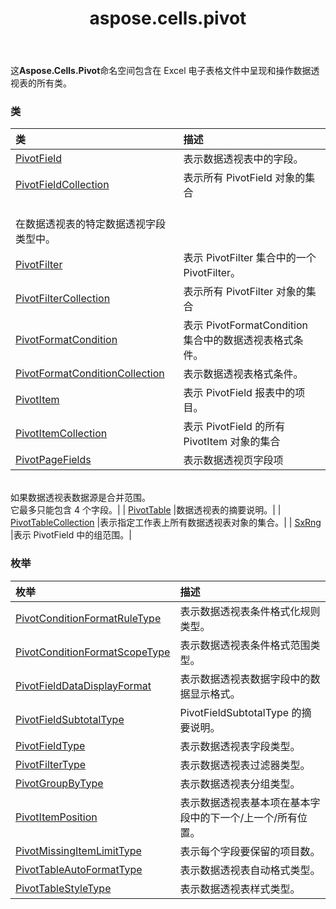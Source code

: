 ﻿---
title: aspose.cells.pivot
second_title: Aspose.Cells for Python via .NET API 参考文献
description:
type: docs
weight: 10
url: /zh/python-net/aspose.cells.pivot/
is_root: false
---
这**Aspose.Cells.Pivot**命名空间包含在 Excel 电子表格文件中呈现和操作数据透视表的所有类。

### 类
|类|描述|
| :- | :- |
| [PivotField](/cells/zh/python-net/aspose.cells.pivot/pivotfield) |表示数据透视表中的字段。|
| [PivotFieldCollection](/cells/zh/python-net/aspose.cells.pivot/pivotfieldcollection) |表示所有 PivotField 对象的集合<br/>在数据透视表的特定数据透视字段类型中。|
| [PivotFilter](/cells/zh/python-net/aspose.cells.pivot/pivotfilter) |表示 PivotFilter 集合中的一个 PivotFilter。|
| [PivotFilterCollection](/cells/zh/python-net/aspose.cells.pivot/pivotfiltercollection) |表示所有 PivotFilter 对象的集合|
| [PivotFormatCondition](/cells/zh/python-net/aspose.cells.pivot/pivotformatcondition) |表示 PivotFormatCondition 集合中的数据透视表格式条件。|
| [PivotFormatConditionCollection](/cells/zh/python-net/aspose.cells.pivot/pivotformatconditioncollection) |表示数据透视表格式条件。|
| [PivotItem](/cells/zh/python-net/aspose.cells.pivot/pivotitem) |表示 PivotField 报表中的项目。|
| [PivotItemCollection](/cells/zh/python-net/aspose.cells.pivot/pivotitemcollection) |表示 PivotField 的所有 PivotItem 对象的集合|
| [PivotPageFields](/cells/zh/python-net/aspose.cells.pivot/pivotpagefields) |表示数据透视页字段项<br/>如果数据透视表数据源是合并范围。<br/>它最多只能包含 4 个字段。|
| [PivotTable](/cells/zh/python-net/aspose.cells.pivot/pivottable) |数据透视表的摘要说明。|
| [PivotTableCollection](/cells/zh/python-net/aspose.cells.pivot/pivottablecollection) |表示指定工作表上所有数据透视表对象的集合。|
| [SxRng](/cells/zh/python-net/aspose.cells.pivot/sxrng) |表示 PivotField 中的组范围。|


### 枚举
|枚举|描述|
| :- | :- |
| [PivotConditionFormatRuleType](/cells/zh/python-net/aspose.cells.pivot/pivotconditionformatruletype) |表示数据透视表条件格式化规则类型。|
| [PivotConditionFormatScopeType](/cells/zh/python-net/aspose.cells.pivot/pivotconditionformatscopetype) |表示数据透视表条件格式范围类型。|
| [PivotFieldDataDisplayFormat](/cells/zh/python-net/aspose.cells.pivot/pivotfielddatadisplayformat) |表示数据透视表数据字段中的数据显示格式。|
| [PivotFieldSubtotalType](/cells/zh/python-net/aspose.cells.pivot/pivotfieldsubtotaltype) |PivotFieldSubtotalType 的摘要说明。|
| [PivotFieldType](/cells/zh/python-net/aspose.cells.pivot/pivotfieldtype) |表示数据透视表字段类型。|
| [PivotFilterType](/cells/zh/python-net/aspose.cells.pivot/pivotfiltertype) |表示数据透视表过滤器类型。|
| [PivotGroupByType](/cells/zh/python-net/aspose.cells.pivot/pivotgroupbytype) |表示数据透视表分组类型。|
| [PivotItemPosition](/cells/zh/python-net/aspose.cells.pivot/pivotitemposition) |表示数据透视表基本项在基本字段中的下一个/上一个/所有位置。|
| [PivotMissingItemLimitType](/cells/zh/python-net/aspose.cells.pivot/pivotmissingitemlimittype) |表示每个字段要保留的项目数。|
| [PivotTableAutoFormatType](/cells/zh/python-net/aspose.cells.pivot/pivottableautoformattype) |表示数据透视表自动格式类型。|
| [PivotTableStyleType](/cells/zh/python-net/aspose.cells.pivot/pivottablestyletype) |表示数据透视表样式类型。|


